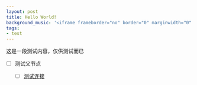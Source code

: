 ```yaml
---
layout: post
title: Hello World!
background_music: '<iframe frameborder="no" border="0" marginwidth="0" marginheight="0" width=100% height=86 src="//music.163.com/outchain/player?type=2&id=27876158&auto=1&height=66"></iframe>'
tags:
- test
---
```

这是一段测试内容，仅供测试而已
- [ ] 测试父节点
  - [ ] [测试连接](https://md.dev4ops.com/)


